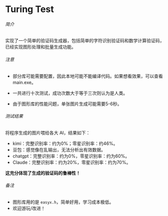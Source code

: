 # Turing Test

###### 简介

实现了一个简单的验证码生成器，包括简单的字符识别验证码和数学计算验证码，已经实现图形处理和批量生成功能。

###### 注意

- 部分库可能需要配置，因此本地可能不能编译代码。如果想看效果，可以查看main.exe。

- 一共进行十次测试，成功次数大于等于三次则认为是人类。
- 由于图形库的性能问题，单张图片生成可能需要5-6秒。

###### 测试结果

将程序生成的图片喂给各大 AI，结果如下：

- kimi：完整识别率：约为0%；零星识别率：约46%。
- 豆包：感觉像在乱输出，无法分析出有效数据。
- chatgpt：完整识别率：约为0%，零星识别率：约为60%。
- Claude：完整识别率：约为20%，零星识别率：约为70%。

**这充分体现了生成的验证码的鲁棒性！**

###### 备注

- 图形库用的是 ```easyx.h```，简单好用，学习成本极低。
- 欢迎游玩/改进！


